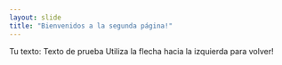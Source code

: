 ```yaml
---
layout: slide
title: "Bienvenidos a la segunda página!"
---
```

Tu texto: Texto de prueba
Utiliza la flecha hacia la izquierda para volver!

